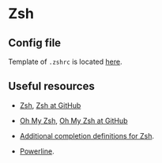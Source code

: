 # Zsh

## Config file

Template of `.zshrc` is located [here](https://github.com/ohmyzsh/ohmyzsh/blob/master/templates/zshrc.zsh-template).

## Useful resources

- [Zsh](https://www.zsh.org), [Zsh at GitHub](https://github.com/zsh-users/zsh)
- [Oh My Zsh](https://ohmyz.sh), [Oh My Zsh at GitHub](https://github.com/ohmyzsh/ohmyzsh)

- [Additional completion definitions for Zsh](https://github.com/zsh-users/zsh-completions).
- [Powerline](https://github.com/powerline/powerline).
